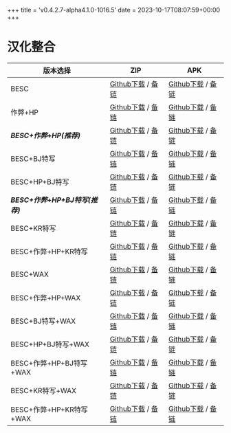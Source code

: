 
+++
title = 'v0.4.2.7-alpha4.1.0-1016.5'
date = 2023-10-17T08:07:59+00:00
+++

# 汉化整合
|           版本选择            |                                                                                                                                                                  ZIP                                                                                                                                                                  |                                                                                                                                                                  APK                                                                                                                                                                  |
|-------------------------------|---------------------------------------------------------------------------------------------------------------------------------------------------------------------------------------------------------------------------------------------------------------------------------------------------------------------------------------|---------------------------------------------------------------------------------------------------------------------------------------------------------------------------------------------------------------------------------------------------------------------------------------------------------------------------------------|
|BESC                           |[Github下载](https://github.com/sakarie9/DOL-CHS-MODS/releases/download/v0.4.2.7-alpha4.1.0-1016.5/dol-chs-a4.1.0-besc-1016.5.zip ) / [备链](https://ghproxy.com/https://github.com/sakarie9/DOL-CHS-MODS/releases/download/v0.4.2.7-alpha4.1.0-1016.5/dol-chs-a4.1.0-besc-1016.5.zip )                                                |[Github下载](https://github.com/sakarie9/DOL-CHS-MODS/releases/download/v0.4.2.7-alpha4.1.0-1016.5/dol-chs-a4.1.0-besc-1016.5.apk ) / [备链](https://ghproxy.com/https://github.com/sakarie9/DOL-CHS-MODS/releases/download/v0.4.2.7-alpha4.1.0-1016.5/dol-chs-a4.1.0-besc-1016.5.apk )                                                |
|作弊+HP                        |[Github下载](https://github.com/sakarie9/DOL-CHS-MODS/releases/download/v0.4.2.7-alpha4.1.0-1016.5/dol-chs-a4.1.0-cheat-hp-1016.5.zip ) / [备链](https://ghproxy.com/https://github.com/sakarie9/DOL-CHS-MODS/releases/download/v0.4.2.7-alpha4.1.0-1016.5/dol-chs-a4.1.0-cheat-hp-1016.5.zip )                                        |[Github下载](https://github.com/sakarie9/DOL-CHS-MODS/releases/download/v0.4.2.7-alpha4.1.0-1016.5/dol-chs-a4.1.0-cheat-hp-1016.5.apk ) / [备链](https://ghproxy.com/https://github.com/sakarie9/DOL-CHS-MODS/releases/download/v0.4.2.7-alpha4.1.0-1016.5/dol-chs-a4.1.0-cheat-hp-1016.5.apk )                                        |
|***BESC+作弊+HP(推荐)***       |[Github下载](https://github.com/sakarie9/DOL-CHS-MODS/releases/download/v0.4.2.7-alpha4.1.0-1016.5/dol-chs-a4.1.0-besc-cheat-hp-1016.5.zip ) / [备链](https://ghproxy.com/https://github.com/sakarie9/DOL-CHS-MODS/releases/download/v0.4.2.7-alpha4.1.0-1016.5/dol-chs-a4.1.0-besc-cheat-hp-1016.5.zip )                              |[Github下载](https://github.com/sakarie9/DOL-CHS-MODS/releases/download/v0.4.2.7-alpha4.1.0-1016.5/dol-chs-a4.1.0-besc-cheat-hp-1016.5.apk ) / [备链](https://ghproxy.com/https://github.com/sakarie9/DOL-CHS-MODS/releases/download/v0.4.2.7-alpha4.1.0-1016.5/dol-chs-a4.1.0-besc-cheat-hp-1016.5.apk )                              |
|BESC+BJ特写                    |[Github下载](https://github.com/sakarie9/DOL-CHS-MODS/releases/download/v0.4.2.7-alpha4.1.0-1016.5/dol-chs-a4.1.0-besc-sideviewbj-1016.5.zip ) / [备链](https://ghproxy.com/https://github.com/sakarie9/DOL-CHS-MODS/releases/download/v0.4.2.7-alpha4.1.0-1016.5/dol-chs-a4.1.0-besc-sideviewbj-1016.5.zip )                          |[Github下载](https://github.com/sakarie9/DOL-CHS-MODS/releases/download/v0.4.2.7-alpha4.1.0-1016.5/dol-chs-a4.1.0-besc-sideviewbj-1016.5.apk ) / [备链](https://ghproxy.com/https://github.com/sakarie9/DOL-CHS-MODS/releases/download/v0.4.2.7-alpha4.1.0-1016.5/dol-chs-a4.1.0-besc-sideviewbj-1016.5.apk )                          |
|BESC+HP+BJ特写                 |[Github下载](https://github.com/sakarie9/DOL-CHS-MODS/releases/download/v0.4.2.7-alpha4.1.0-1016.5/dol-chs-a4.1.0-besc-hp-sideviewbj-1016.5.zip ) / [备链](https://ghproxy.com/https://github.com/sakarie9/DOL-CHS-MODS/releases/download/v0.4.2.7-alpha4.1.0-1016.5/dol-chs-a4.1.0-besc-hp-sideviewbj-1016.5.zip )                    |[Github下载](https://github.com/sakarie9/DOL-CHS-MODS/releases/download/v0.4.2.7-alpha4.1.0-1016.5/dol-chs-a4.1.0-besc-hp-sideviewbj-1016.5.apk ) / [备链](https://ghproxy.com/https://github.com/sakarie9/DOL-CHS-MODS/releases/download/v0.4.2.7-alpha4.1.0-1016.5/dol-chs-a4.1.0-besc-hp-sideviewbj-1016.5.apk )                    |
|***BESC+作弊+HP+BJ特写(推荐)***|[Github下载](https://github.com/sakarie9/DOL-CHS-MODS/releases/download/v0.4.2.7-alpha4.1.0-1016.5/dol-chs-a4.1.0-besc-cheat-hp-sideviewbj-1016.5.zip ) / [备链](https://ghproxy.com/https://github.com/sakarie9/DOL-CHS-MODS/releases/download/v0.4.2.7-alpha4.1.0-1016.5/dol-chs-a4.1.0-besc-cheat-hp-sideviewbj-1016.5.zip )        |[Github下载](https://github.com/sakarie9/DOL-CHS-MODS/releases/download/v0.4.2.7-alpha4.1.0-1016.5/dol-chs-a4.1.0-besc-cheat-hp-sideviewbj-1016.5.apk ) / [备链](https://ghproxy.com/https://github.com/sakarie9/DOL-CHS-MODS/releases/download/v0.4.2.7-alpha4.1.0-1016.5/dol-chs-a4.1.0-besc-cheat-hp-sideviewbj-1016.5.apk )        |
|BESC+KR特写                    |[Github下载](https://github.com/sakarie9/DOL-CHS-MODS/releases/download/v0.4.2.7-alpha4.1.0-1016.5/dol-chs-a4.1.0-besc-sideviewkr-1016.5.zip ) / [备链](https://ghproxy.com/https://github.com/sakarie9/DOL-CHS-MODS/releases/download/v0.4.2.7-alpha4.1.0-1016.5/dol-chs-a4.1.0-besc-sideviewkr-1016.5.zip )                          |[Github下载](https://github.com/sakarie9/DOL-CHS-MODS/releases/download/v0.4.2.7-alpha4.1.0-1016.5/dol-chs-a4.1.0-besc-sideviewkr-1016.5.apk ) / [备链](https://ghproxy.com/https://github.com/sakarie9/DOL-CHS-MODS/releases/download/v0.4.2.7-alpha4.1.0-1016.5/dol-chs-a4.1.0-besc-sideviewkr-1016.5.apk )                          |
|BESC+作弊+HP+KR特写            |[Github下载](https://github.com/sakarie9/DOL-CHS-MODS/releases/download/v0.4.2.7-alpha4.1.0-1016.5/dol-chs-a4.1.0-besc-cheat-hp-sideviewkr-1016.5.zip ) / [备链](https://ghproxy.com/https://github.com/sakarie9/DOL-CHS-MODS/releases/download/v0.4.2.7-alpha4.1.0-1016.5/dol-chs-a4.1.0-besc-cheat-hp-sideviewkr-1016.5.zip )        |[Github下载](https://github.com/sakarie9/DOL-CHS-MODS/releases/download/v0.4.2.7-alpha4.1.0-1016.5/dol-chs-a4.1.0-besc-cheat-hp-sideviewkr-1016.5.apk ) / [备链](https://ghproxy.com/https://github.com/sakarie9/DOL-CHS-MODS/releases/download/v0.4.2.7-alpha4.1.0-1016.5/dol-chs-a4.1.0-besc-cheat-hp-sideviewkr-1016.5.apk )        |
|BESC+WAX                       |[Github下载](https://github.com/sakarie9/DOL-CHS-MODS/releases/download/v0.4.2.7-alpha4.1.0-1016.5/dol-chs-a4.1.0-besc-wax-1016.5.zip ) / [备链](https://ghproxy.com/https://github.com/sakarie9/DOL-CHS-MODS/releases/download/v0.4.2.7-alpha4.1.0-1016.5/dol-chs-a4.1.0-besc-wax-1016.5.zip )                                        |[Github下载](https://github.com/sakarie9/DOL-CHS-MODS/releases/download/v0.4.2.7-alpha4.1.0-1016.5/dol-chs-a4.1.0-besc-wax-1016.5.apk ) / [备链](https://ghproxy.com/https://github.com/sakarie9/DOL-CHS-MODS/releases/download/v0.4.2.7-alpha4.1.0-1016.5/dol-chs-a4.1.0-besc-wax-1016.5.apk )                                        |
|BESC+作弊+HP+WAX               |[Github下载](https://github.com/sakarie9/DOL-CHS-MODS/releases/download/v0.4.2.7-alpha4.1.0-1016.5/dol-chs-a4.1.0-besc-wax-cheat-hp-1016.5.zip ) / [备链](https://ghproxy.com/https://github.com/sakarie9/DOL-CHS-MODS/releases/download/v0.4.2.7-alpha4.1.0-1016.5/dol-chs-a4.1.0-besc-wax-cheat-hp-1016.5.zip )                      |[Github下载](https://github.com/sakarie9/DOL-CHS-MODS/releases/download/v0.4.2.7-alpha4.1.0-1016.5/dol-chs-a4.1.0-besc-wax-cheat-hp-1016.5.apk ) / [备链](https://ghproxy.com/https://github.com/sakarie9/DOL-CHS-MODS/releases/download/v0.4.2.7-alpha4.1.0-1016.5/dol-chs-a4.1.0-besc-wax-cheat-hp-1016.5.apk )                      |
|BESC+BJ特写+WAX                |[Github下载](https://github.com/sakarie9/DOL-CHS-MODS/releases/download/v0.4.2.7-alpha4.1.0-1016.5/dol-chs-a4.1.0-besc-wax-sideviewbj-1016.5.zip ) / [备链](https://ghproxy.com/https://github.com/sakarie9/DOL-CHS-MODS/releases/download/v0.4.2.7-alpha4.1.0-1016.5/dol-chs-a4.1.0-besc-wax-sideviewbj-1016.5.zip )                  |[Github下载](https://github.com/sakarie9/DOL-CHS-MODS/releases/download/v0.4.2.7-alpha4.1.0-1016.5/dol-chs-a4.1.0-besc-wax-sideviewbj-1016.5.apk ) / [备链](https://ghproxy.com/https://github.com/sakarie9/DOL-CHS-MODS/releases/download/v0.4.2.7-alpha4.1.0-1016.5/dol-chs-a4.1.0-besc-wax-sideviewbj-1016.5.apk )                  |
|BESC+HP+BJ特写+WAX             |[Github下载](https://github.com/sakarie9/DOL-CHS-MODS/releases/download/v0.4.2.7-alpha4.1.0-1016.5/dol-chs-a4.1.0-besc-wax-hp-sideviewbj-1016.5.zip ) / [备链](https://ghproxy.com/https://github.com/sakarie9/DOL-CHS-MODS/releases/download/v0.4.2.7-alpha4.1.0-1016.5/dol-chs-a4.1.0-besc-wax-hp-sideviewbj-1016.5.zip )            |[Github下载](https://github.com/sakarie9/DOL-CHS-MODS/releases/download/v0.4.2.7-alpha4.1.0-1016.5/dol-chs-a4.1.0-besc-wax-hp-sideviewbj-1016.5.apk ) / [备链](https://ghproxy.com/https://github.com/sakarie9/DOL-CHS-MODS/releases/download/v0.4.2.7-alpha4.1.0-1016.5/dol-chs-a4.1.0-besc-wax-hp-sideviewbj-1016.5.apk )            |
|BESC+作弊+HP+BJ特写+WAX        |[Github下载](https://github.com/sakarie9/DOL-CHS-MODS/releases/download/v0.4.2.7-alpha4.1.0-1016.5/dol-chs-a4.1.0-besc-wax-cheat-hp-sideviewbj-1016.5.zip ) / [备链](https://ghproxy.com/https://github.com/sakarie9/DOL-CHS-MODS/releases/download/v0.4.2.7-alpha4.1.0-1016.5/dol-chs-a4.1.0-besc-wax-cheat-hp-sideviewbj-1016.5.zip )|[Github下载](https://github.com/sakarie9/DOL-CHS-MODS/releases/download/v0.4.2.7-alpha4.1.0-1016.5/dol-chs-a4.1.0-besc-wax-cheat-hp-sideviewbj-1016.5.apk ) / [备链](https://ghproxy.com/https://github.com/sakarie9/DOL-CHS-MODS/releases/download/v0.4.2.7-alpha4.1.0-1016.5/dol-chs-a4.1.0-besc-wax-cheat-hp-sideviewbj-1016.5.apk )|
|BESC+KR特写+WAX                |[Github下载](https://github.com/sakarie9/DOL-CHS-MODS/releases/download/v0.4.2.7-alpha4.1.0-1016.5/dol-chs-a4.1.0-besc-wax-sideviewkr-1016.5.zip ) / [备链](https://ghproxy.com/https://github.com/sakarie9/DOL-CHS-MODS/releases/download/v0.4.2.7-alpha4.1.0-1016.5/dol-chs-a4.1.0-besc-wax-sideviewkr-1016.5.zip )                  |[Github下载](https://github.com/sakarie9/DOL-CHS-MODS/releases/download/v0.4.2.7-alpha4.1.0-1016.5/dol-chs-a4.1.0-besc-wax-sideviewkr-1016.5.apk ) / [备链](https://ghproxy.com/https://github.com/sakarie9/DOL-CHS-MODS/releases/download/v0.4.2.7-alpha4.1.0-1016.5/dol-chs-a4.1.0-besc-wax-sideviewkr-1016.5.apk )                  |
|BESC+作弊+HP+KR特写+WAX        |[Github下载](https://github.com/sakarie9/DOL-CHS-MODS/releases/download/v0.4.2.7-alpha4.1.0-1016.5/dol-chs-a4.1.0-besc-wax-cheat-hp-sideviewkr-1016.5.zip ) / [备链](https://ghproxy.com/https://github.com/sakarie9/DOL-CHS-MODS/releases/download/v0.4.2.7-alpha4.1.0-1016.5/dol-chs-a4.1.0-besc-wax-cheat-hp-sideviewkr-1016.5.zip )|[Github下载](https://github.com/sakarie9/DOL-CHS-MODS/releases/download/v0.4.2.7-alpha4.1.0-1016.5/dol-chs-a4.1.0-besc-wax-cheat-hp-sideviewkr-1016.5.apk ) / [备链](https://ghproxy.com/https://github.com/sakarie9/DOL-CHS-MODS/releases/download/v0.4.2.7-alpha4.1.0-1016.5/dol-chs-a4.1.0-besc-wax-cheat-hp-sideviewkr-1016.5.apk )|
